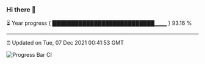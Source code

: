 ### Hi there 👋

⏳ Year progress { ███████████████████████████▁▁▁ } 93.16 %

---

⏰ Updated on Tue, 07 Dec 2021 00:41:53 GMT

![Progress Bar CI](https://github.com/liununu/liununu/workflows/Progress%20Bar%20CI/badge.svg)

